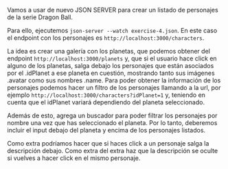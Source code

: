 Vamos a usar de nuevo JSON SERVER para crear un listado de personajes de la serie Dragon Ball.

Para ello, ejecutemos `json-server --watch exercise-4.json`. En este caso el endpoint con los personajes es `http://localhost:3000/characters`.

La idea es crear una galería con los planetas, que podemos obtener del endpoint `http://localhost:3000/planets` y, que si el usuario hace click en alguno de los planetas, salga debajo los personajes que están asociados por el .idPlanet a ese planeta en cuestión, mostrando tanto sus imágenes .avatar como sus nombres .name. Para poder obtener la información de los personajes podemos hacer un filtro de los personajes llamando a la url, por ejemplo `http://localhost:3000/characters?idPlanet=1` y, teniendo en cuenta que el idPlanet variará dependiendo del planeta seleccionado.
 
Además de esto, agrega un buscador para poder filtrar los personajes por nombre una vez que has seleccionado el planeta. Por lo tanto, deberemos incluir el input debajo del planeta y encima de los personajes listados.

Como extra podríamos hacer que si haces click a un personaje salga la descripción debajo. Como extra del extra haz que la descripción se oculte si vuelves a hacer click en el mismo personaje.